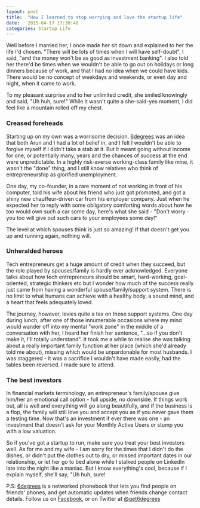 ```yaml
---
layout: post
title:  "How I learned to stop worrying and love the startup life"
date:   2015-04-17 17:30:48
categories: Startup Life
---
```

Well before I married her, I once made her sit down and explained to her the life I'd chosen. "There will be lots of times when I will have self-doubt", I said, "and the money won't be as good as investment banking". I also told her there'd be times when we wouldn't be able to go out on holidays or long dinners because of work, and that I had no idea when we could have kids. There would be no concept of weekdays and weekends, or even day and night, when it came to work. 

To my pleasant surprise and to her unlimited credit, she smiled knowingly and said, "Uh huh, sure!" While it wasn't quite a she-said-yes moment, I did feel like a mountain rolled off my chest.

<h3>Creased foreheads</h3>

Starting up on my own was a worrisome decision. [6degrees] was an idea that both Arun and I had a lot of belief in, and I felt I wouldn't be able to forgive myself if I didn't take a stab at it. But it meant going without income for one, or potentially many, years and the chances of success at the end were unpredictable. In a highly risk-averse working-class family like mine, it wasn't the "done" thing, and I still know relatives who think of entrepreneurship as glorified unemployment.

One day, my co-founder, in a rare moment of not working in front of his computer, told his wife about his friend who just got promoted, and got a shiny new chauffeur-driven car from his employer company. Just when he expected her to reply with some obligatory comforting words about how he too would own such a car some day, here's what she said - "Don't worry - you too will give out such cars to your employees some day!"

The level at which spouses think is just so amazing! If that doesn't get you up and running again, nothing will.

<h3>Unheralded heroes</h3>

Tech entrepreneurs get a huge amount of credit when they succeed, but the role played by spouses/family is hardly ever acknowledged. Everyone talks about how tech entrepreneurs should be smart, hard-working, goal-oriented, strategic thinkers etc but I wonder how much of the success really just came from having a wonderful spouse/family/support system. There is no limit to what humans can achieve with a healthy body, a sound mind, and a heart that feels adequately loved.

The journey, however, levies quite a tax on those support systems. One day during lunch, after one of those innumerable occasions where my mind would wander off into my mental "work zone" in the middle of a conversation with her, I heard her finish her sentence, "...so if you don't make it, I'll totally understand". It took me a while to realise she was talking about a really important family function at her place (which she'd already told me about), missing which would be unpardonable for most husbands. I was staggered - it was a sacrifice I wouldn't have made easily, had the tables been reversed. I made sure to attend.

<h3>The best investors</h3>

In financial markets terminology, an entrepreneur's family/spouse give him/her an emotional call option - full upside, no downside. If things work out, all is well and everything will go along beautifully, and if the business is a flop, the family will still love you and accept you as if you never gave them a testing time. Now that's an investment if ever there was one - an investment that doesn't ask for your Monthly Active Users or stump you with a low valuation.

So if you've got a startup to run, make sure you treat your best investors well. As for me and my wife - I am sorry for the times that I didn't do the dishes, or didn't put the clothes out to dry, or missed important dates in our relationship, or let her go to bed alone while I stalked people on LinkedIn late into the night like a maniac. But I know everything's cool, because if I explain myself, she'll say, "Uh huh, sure!

P.S: [6degrees] is a networked phonebook that lets you find people on friends' phones, and get automatic updates when friends change contact details. Follow us on [Facebook], or on Twitter at [@get6degrees]

[6degrees]:	   https://youtu.be/wvFfnfv-1yk
[@get6degrees]: https://twitter.com/get6degrees
[Facebook]: http://goo.gl/Y1nb6z 
